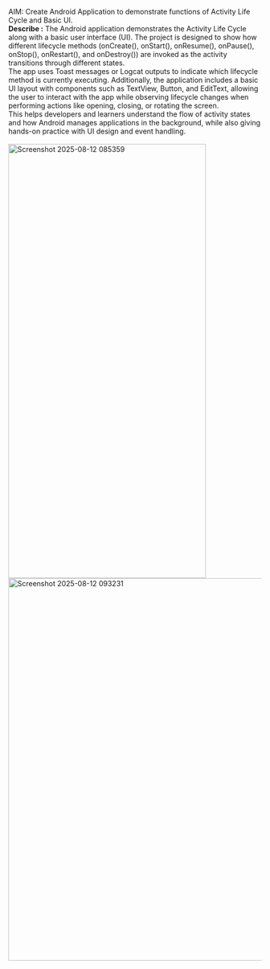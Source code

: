 AIM: Create Android Application to demonstrate functions of Activity Life Cycle and Basic UI.<br>
<b>Describe :</b> The Android application demonstrates the Activity Life Cycle along with a basic user interface (UI). The project is designed to show how different lifecycle methods (onCreate(), onStart(), onResume(), onPause(), onStop(), onRestart(), and onDestroy()) are invoked as the activity transitions through different states.<br>
The app uses Toast messages or Logcat outputs to indicate which lifecycle method is currently executing. Additionally, the application includes a basic UI layout with components such as TextView, Button, and EditText, allowing the user to interact with the app while observing lifecycle changes when performing actions like opening, closing, or rotating the screen.<br>
This helps developers and learners understand the flow of activity states and how Android manages applications in the background, while also giving hands-on practice with UI design and event handling.<br><br>
<img width="393" height="864" alt="Screenshot 2025-08-12 085359" src="https://github.com/user-attachments/assets/5ec5a634-a340-4e14-b19f-e74c7bf35fda" />
<img width="1475" height="761" alt="Screenshot 2025-08-12 093231" src="https://github.com/user-attachments/assets/1b3b63dc-ee5d-42a2-8e2e-a1a920e3fc41" />
